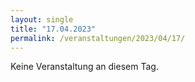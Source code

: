 ```yaml
---
layout: single
title: "17.04.2023"
permalink: /veranstaltungen/2023/04/17/
---
```


Keine Veranstaltung an diesem Tag.

